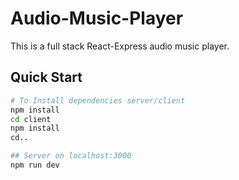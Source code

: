 # Audio-Music-Player
 
This is a full stack React-Express audio music player.

## Quick Start

```bash
# To Install dependencies server/client
npm install
cd client
npm install
cd..

## Server on localhost:3000
npm run dev
```
